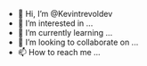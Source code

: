 - 👋 Hi, I’m @Kevintrevoldev
- 👀 I’m interested in ...
- 🌱 I’m currently learning ...
- 💞️ I’m looking to collaborate on ...
- 📫 How to reach me ...

<!---
Kevintrevoldev/Kevintrevoldev is a ✨ special ✨ repository because its `README.md` (this file) appears on your GitHub profile.
You can click the Preview link to take a look at your changes.
--->
